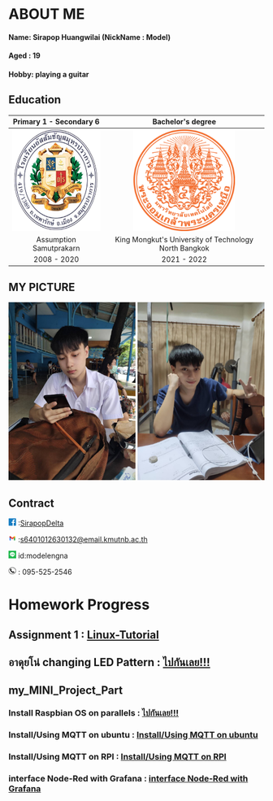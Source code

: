 # ABOUT ME
#### Name: Sirapop Huangwilai (NickName : Model)

#### Aged : 19

#### Hobby: playing a guitar 

## Education

| Primary 1 - Secondary 6 | Bachelor's degree |
| :----: | :----: |
| <img src="/photo/Me/Logo_ACSP.png" alt="Cute_boy" width="200" height="200"/> | <img src="/photo/Me/Seal_of_KMUTNB.svg.png" alt="Cute_boy" width="200" height="200"/> |
| Assumption Samutprakarn | King Mongkut's University of Technology North Bangkok  |
| 2008 - 2020 | 2021 - 2022 |

## MY PICTURE

<p align = 'center'>
 <img src="89A5B02F-567A-47B1-BF45-5FD1DC1D20C3.jpeg" alt="Cute_boy" width="250" height="350"/>
 <img src="/photo/Me/IMG_4362.JPG" alt="V_boy" width="250" height="350"/>
</p>

## Contract

<img src="A117DF32-30E0-415A-84CF-3349E05971E1.png" alt="A117DF32-30E0-415A-84CF-3349E05971E1" width="15" height="15"/> :[SirapopDelta](https://web.facebook.com/profile.php?id=100017003479477) 

<img src="4704F764-39A7-46D6-A54A-572255CAF976.png" alt="4704F764-39A7-46D6-A54A-572255CAF976" width="15" height="15"/> :[s6401012630132@email.kmutnb.ac.th](mailto:s6401012630132@email.kmutnb.ac.th) 

<img src="AFCC47CB-ECF9-4EB5-B102-F4ABBCA49017.png" alt="line" width="15" height="15"/> id:modelengna 

<img src="F2C6F2CF-1D32-4B7C-8A96-694B54DA9E94.png" alt="Tel" width="15" height="15"/> : 095-525-2546 

# Homework Progress

## Assignment 1 : [Linux-Tutorial](https://sirapopmodel.github.io/linux_tutorial.html)
## อาดุยโน่ changing LED Pattern : [ไปกันเลย!!!](https://sirapopmodel.github.io/Arduino_LED.html)
## my_MINI_Project_Part
### Install Raspbian OS on parallels : [ไปกันเลย!!!](https://sirapopmodel.github.io/project/raspbian_parallels.html)
### Install/Using MQTT on ubuntu : [Install/Using MQTT on ubuntu](https://sirapopmodel.github.io/project/ubuntu_mqtt.html)
### Install/Using MQTT on RPI : [Install/Using MQTT on RPI](https://sirapopmodel.github.io/project/RPI_MQTT.html)
### interface Node-Red with Grafana : [interface Node-Red with Grafana](https://sirapopmodel.github.io/project/node-red_Grafan_Infrux.html)

